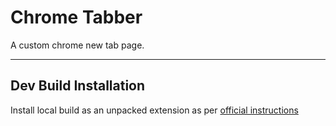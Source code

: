 # Chrome Tabber

A custom chrome new tab page.

---

## Dev Build Installation

Install local build as an unpacked extension as per [official instructions](https://developer.chrome.com/extensions/getstarted)
